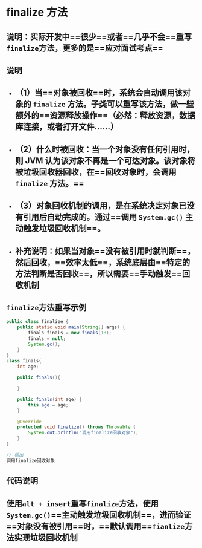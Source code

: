 # finalize 方法

## 说明：实际开发中==很少==或者==几乎不会==重写`finalize`方法，更多的是==应对面试考点==

## 说明

- ## （1）当==对象被回收==时，系统会自动调用该对象的 `finalize` 方法。子类可以重写该方法，做一些额外的==资源释放操作==（必然：释放资源，数据库连接，或者打开文件......）

- ## （2）什么时被回收：当一个对象没有任何引用时，则 JVM 认为该对象不再是一个可达对象。该对象将被垃圾回收器回收，在==回收对象时，会调用 `finalize` 方法。==

- ## （3）对象回收机制的调用，是在系统决定对象已没有引用后自动完成的。通过==调用 `System.gc()` 主动触发垃圾回收机制==。
- ## 补充说明：如果当对象==没有被引用时就判断==，然后回收，==效率太低==，系统底层由==特定的方法判断是否回收==，所以需要==手动触发==回收机制

## `finalize`方法重写示例

```java
public class finalize {
    public static void main(String[] args) {
        finals finals = new finals(18);
        finals = null;
        System.gc();
    }
}
class finals{
    int age;

    public finals(){

    }

    public finals(int age) {
        this.age = age;
    }

    @Override
    protected void finalize() throws Throwable {
        System.out.println("调用finalize回收对象");
    }
}

// 输出
调用finalize回收对象
```

## 代码说明

## 使用`alt + insert`重写`finalize`方法，使用`System.gc()`==主动触发垃圾回收机制==，进而验证==对象没有被引用==时，==默认调用==`fianlize`方法实现垃圾回收机制
